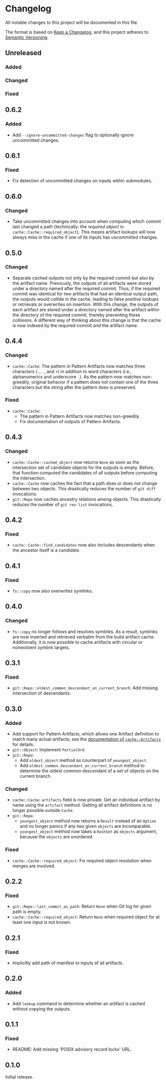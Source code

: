 # Changelog

All notable changes to this project will be documented in this file.

The format is based on [Keep a Changelog](https://keepachangelog.com/en/1.0.0/), and this project
adheres to [Semantic Versioning](https://semver.org/spec/v2.0.0.html).


## Unreleased

### Added

### Changed

### Fixed


## 0.6.2

### Added
- Add `--ignore-uncommitted-changes` flag to optionally ignore uncommitted changes.


## 0.6.1

### Fixed
- Fix detection of uncommitted changes on inputs within submodules.


## 0.6.0

### Changed
- Take uncommitted changes into account when computing which commit last changed a path
  (technically: the *required object* in `cache::Cache::required_object`).  This means artifact
  lookups will now always miss in the cache if one of its inputs has uncommitted changes.


## 0.5.0

### Changed
- Separate cached outputs not only by the required commit but also by the artifact name.
  Previously, the outputs of all artifacts were stored under a directory named after the required
  commit.  Thus, if the required commit was identical for two artifacts that had an identical output
  path, the outputs would collide in the cache, leading to false positive lookups or retrievals or
  overwrites on insertion.  With this change, the outputs of each artifact are stored under a
  directory named after the artifact within the directory of the required commit, thereby preventing
  these collisions.  A different way of thinking about this change is that the cache is now indexed
  by the required commit *and* the artifact name.


## 0.4.4

### Changed
- `cache::Cache`: The pattern in Pattern Artifacts now matches three characters (`-`, `.`, and `+`)
  in addition to word characters (i.e., alphanumerics and underscore `_`).  As the pattern now
  matches non-greedily, original behavior if a pattern does not contain one of the three characters
  but the string after the pattern does is preserved.

### Fixed
- `cache::Cache`:
  - The pattern in Pattern Artifacts now matches non-greedily.
  - Fix documentation of outputs of Pattern Artifacts.


## 0.4.3

### Changed
- `cache::Cache::cached_object` now returns `None` as soon as the intersection set of candidate
  objects for the outputs is empty.  Before, that function computed the candidates of all outputs
  before computing the intersection.
- `cache::Cache` now caches the fact that a path does or does not change between two objects.  This
  drastically reduces the number of `git diff` invocations.
- `git::Repo` now caches ancestry relations among objects.  This drastically reduces the number of
  `git rev-list` invocations.


## 0.4.2

### Fixed
- `cache::Cache::find_candidates` now also includes descendants when the ancestor itself is a
  candidate.


## 0.4.1

### Fixed
- `fs::copy` now also overwrites symlinks.


## 0.4.0

### Changed
- `fs::copy` no longer follows and resolves symlinks.  As a result, symlinks are now inserted and
  retrieved verbatim from the build artifact cache.  Additionally, it is now possible to cache
  artifacts with circular or nonexistent symlink targets.


## 0.3.1

### Fixed
- `git::Repo::oldest_common_descendant_on_current_branch`: Add missing intersection of descendants.


## 0.3.0

### Added
- Add support for Pattern Artifacts, which allows one Artifact definition to match many actual
  artifacts; see the [documentation of `cache::Artifacts`][PatternArtifacts] for details.
- `git::Object`: Implement `PartialOrd`.
- `git::Repo`:
  - Add `oldest_object` method as counterpart of `youngest_object`.
  - Add `oldest_common_descendant_on_current_branch` method to determine the oldest common
    descendant of a set of objects on the current branch.

### Changed
- `cache::Cache`: `artifacts` field is now private.  Get an individual artifact by name using the
  `artifact` method.  Getting all artifact definitions is no longer possible outside `Cache`.
- `git::Repo`:
  - `youngest_object` method now returns a `Result` instead of an `Option` and no longer panics if
    any two given `objects` are incomparable.
  - `youngest_object` method now takes a `HashSet` as `objects` argument, because the `objects` are
    unordered.

### Fixed
- `cache::Cache::required_object`: Fix required object resolution when merges are involved.


## 0.2.2

### Fixed

- `git::Repo::last_commit_on_path`: Return `None` when Git log for given path is empty.
- `cache::Cache::required_object`: Return `None` when required object for at least one input is
  not known.


## 0.2.1

### Fixed
- Implicitly add path of manifest to inputs of all artifacts.


## 0.2.0

### Added
- Add `lookup` command to determine whether an artifact is cached without copying the outputs.


## 0.1.1

### Fixed
- README: Add missing 'POSIX advisory record locks' URL.


## 0.1.0

Initial release.


[PatternArtifacts]: https://docs.rs/memora/latest/memora/cache/type.Artifact.html#PatternArtifacts
